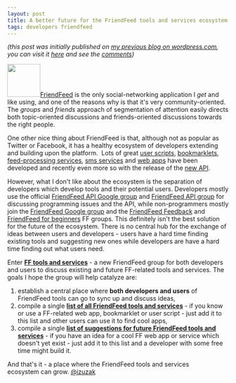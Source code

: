 ```yaml
---
layout: post
title: A better future for the FriendFeed tools and services ecosystem
tags: developers friendfeed
---
```


_(this post was initially published on [my previous blog on wordpress.com](http://izuzak.wordpress.com/), you can visit it [here](http://izuzak.wordpress.com/2009/09/02/a-better-future-for-the-friendfeed-tools-and-services-ecosystem/) and see the [comments](http://izuzak.wordpress.com/2009/09/02/a-better-future-for-the-friendfeed-tools-and-services-ecosystem/#comments))_

<a href="http://friendfeed.com/fftools"><img class="aligncenter" title="FFtools" src="http://friendfeed-media.com/p-ec49d82ba56b40f7a52b7fc838a84d44-large-1000" alt="" width="75" height="75" /></a><a href="http://friendfeed.com" target="_blank">FriendFeed</a> is the only social-networking application I <em>get</em> and like using, and one of the reasons why is that it's very community-oriented. The <em>groups </em>and <em>friends </em>approach of segmentation of attention easily directs both topic-oriented discussions and friends-oriented discussions towards the right people.

One other nice thing about FriendFeed is that, although not as popular as Twitter or Facebook, it has a healthy ecosystem of developers extending and building upon the platform.  Lots of great <a href="http://wittman.org/projects/friendfeedtranslate/install/index.html" target="_blank">user scripts</a>, <a href="http://ffcheck.com/" target="_blank">bookmarklets</a>, <a href="http://code.google.com/p/feed-buster" target="_blank">feed-processing services</a>, <a href="http://ffsms.com/">sms services</a> and <a href="http://www.ffholic.com/" target="_blank">web apps</a> have been developed and recently even more so with the release of the <a href="http://friendfeed.com/api/documentation" target="_blank">new API</a>.

However, what I don't like about the ecosystem is the separation of developers which develop tools and their potential users. Developers mostly use the official <a href="http://groups.google.com/group/friendfeed-api" target="_blank">FriendFeed API Google group</a> and <a href="http://friendfeed.com/friendfeed-api" target="_blank">FriendFeed API group</a> for discussing programming issues and the API, while non-programmers mostly join the <a href="http://groups.google.com/group/friendfeed" target="_blank">FriendFeed Google group</a> and the <a href="http://friendfeed.com/friendfeed-feedback" target="_blank">FriendFeed Feedback</a> and <a href="http://friendfeed.com/friendfeed-beginners" target="_blank">FriendFeed for beginners</a> FF groups. This definitely isn't the best solution for the future of the ecosystem. There is no central hub for the exchange of ideas between users and developers - users have a hard time finding existing tools and suggesting new ones while developers are have a hard time finding out what users need.

Enter <a href="http://friendfeed.com/fftools" target="_blank"><strong>FF tools and services</strong></a> - a new FriendFeed group for both developers and users to discuss existing and future FF-related tools and services. The goals I hope the group will help catalyze are:
<ol>
	<li>establish a central place where <strong>both developers and users</strong> of FriendFeed tools can go to sync up and discuss ideas,</li>
	<li>compile a single <a href="http://friendfeed.com/fftools/119bf1b1/list-of-ff-tools-and-services" target="_blank"><strong>list of all FriendFeed tools and services</strong></a> - if you know or use a FF-related web app, bookmarklet or user script - just add it to this list and other users can use it to find cool apps,</li>
	<li>compile a single <a href="http://friendfeed.com/fftools/f5e50b9b/have-idea-for-cool-ff-web-app-or-service-add-your" target="_blank"><strong>list of suggestions for future FriendFeed tools and services</strong></a> - if you have an idea for a cool FF web app or service which doesn't yet exist - just add it to this list and a developer with some free time might build it.</li>
</ol>
And that's it - a place where the FriendFeed tools and services ecosystem can grow. <a href="http://twitter.com/izuzak" target="_blank">@izuzak</a>
